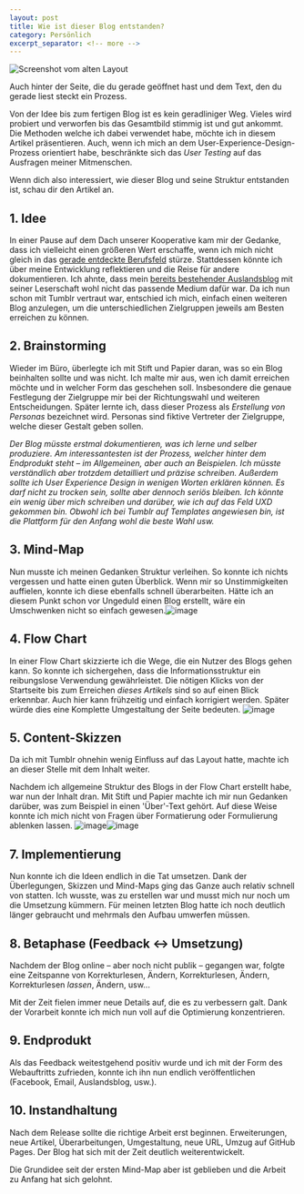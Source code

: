 ```yaml
---
layout: post
title: Wie ist dieser Blog entstanden?
category: Persönlich
excerpt_separator: <!-- more -->
---
```


![Screenshot vom alten Layout](https://68.media.tumblr.com/e662fbf8ae65e6879c4864ff87e687d3/tumblr_inline_o0suofmCeQ1tupr4e_540.png)

Auch hinter der Seite, die du gerade geöffnet hast und dem Text, den du gerade liest steckt ein Prozess.

Von der Idee bis zum fertigen Blog ist es kein geradliniger Weg. Vieles wird probiert und verworfen bis das Gesamtbild stimmig ist und gut ankommt. Die Methoden welche ich dabei verwendet habe, möchte ich in diesem Artikel präsentieren. Auch, wenn ich mich an dem User-Experience-Design-Prozess orientiert habe, beschränkte sich das _User Testing_ auf das Ausfragen meiner Mitmenschen.

Wenn dich also interessiert, wie dieser Blog und seine Struktur entstanden ist, schau dir den Artikel an. <!-- more -->

## 1\. Idee

In einer Pause auf dem Dach unserer Kooperative kam mir der Gedanke, dass ich vielleicht einen größeren Wert erschaffe, wenn ich mich nicht gleich in das [gerade entdeckte Berufsfeld](http://www.usabilityreport.de/anfang) stürze. Stattdessen könnte ich über meine Entwicklung reflektieren und die Reise für andere dokumentieren. Ich ahnte, dass mein [bereits bestehender Auslandsblog](http://impacto-cultural.tumblr.com/) mit seiner Leserschaft wohl nicht das passende Medium dafür war. Da ich nun schon mit Tumblr vertraut war, entschied ich mich, einfach einen weiteren Blog anzulegen, um die unterschiedlichen Zielgruppen jeweils am Besten erreichen zu können.

## 2\. Brainstorming

Wieder im Büro, überlegte ich mit Stift und Papier daran, was so ein Blog beinhalten sollte und was nicht. Ich malte mir aus, wen ich damit erreichen möchte und in welcher Form das geschehen soll. Insbesondere die genaue Festlegung der Zielgruppe mir bei der Richtungswahl und weiteren Entscheidungen. Später lernte ich, dass dieser Prozess als _Erstellung von Personas_ bezeichnet wird. Personas sind fiktive Vertreter der Zielgruppe, welche dieser Gestalt geben sollen.

_Der Blog müsste erstmal dokumentieren, was ich lerne und selber produziere. Am interessantesten ist der Prozess, welcher hinter dem Endprodukt steht – im Allgemeinen, aber auch an Beispielen. Ich müsste verständlich aber trotzdem detailliert und präzise schreiben. Außerdem sollte ich User Experience Design in wenigen Worten erklären können. Es darf nicht zu trocken sein, sollte aber dennoch seriös bleiben. Ich könnte ein wenig über mich schreiben und darüber, wie ich auf das Feld UXD gekommen bin. Obwohl ich bei Tumblr auf Templates angewiesen bin, ist die Plattform für den Anfang wohl die beste Wahl usw._

## 3\. Mind-Map

Nun musste ich meinen Gedanken Struktur verleihen. So konnte ich nichts vergessen und hatte einen guten Überblick. Wenn mir so Unstimmigkeiten auffielen, konnte ich diese ebenfalls schnell überarbeiten. Hätte ich an diesem Punkt schon vor Ungeduld einen Blog erstellt, wäre ein Umschwenken nicht so einfach gewesen.![image](https://68.media.tumblr.com/642fe8cc93e6e5fb929215235725bfe0/tumblr_inline_o0v5v9JvHe1tupr4e_540.jpg)

## 4\. Flow Chart

In einer Flow Chart skizzierte ich die Wege, die ein Nutzer des Blogs gehen kann. So konnte ich sichergehen, dass die Informationsstruktur ein reibungslose Verwendung gewährleistet. Die nötigen Klicks von der Startseite bis zum Erreichen _dieses Artikels_ sind so auf einen Blick erkennbar. Auch hier kann frühzeitig und einfach korrigiert werden. Später würde dies eine Komplette Umgestaltung der Seite bedeuten. ![image](https://68.media.tumblr.com/7437f4071d9bea6e8c6260aaaec781db/tumblr_inline_o0v5e90Did1tupr4e_540.jpg)

## 5\. Content-Skizzen

Da ich mit Tumblr ohnehin wenig Einfluss auf das Layout hatte, machte ich an dieser Stelle mit dem Inhalt weiter.

Nachdem ich allgemeine Struktur des Blogs in der Flow Chart erstellt habe, war nun der Inhalt dran. Mit Stift und Papier machte ich mir nun Gedanken darüber, was zum Beispiel in einen 'Über'-Text gehört. Auf diese Weise konnte ich mich nicht von Fragen über Formatierung oder Formulierung ablenken lassen. ![image](https://68.media.tumblr.com/2ac6a649edc04312d2050deeca6cb03a/tumblr_inline_o0v5e3atdx1tupr4e_540.jpg)![image](https://68.media.tumblr.com/42b03795aad8bebeac76409cb683703a/tumblr_inline_o0sybniFld1tupr4e_540.jpg)

## 7\. Implementierung

Nun konnte ich die Ideen endlich in die Tat umsetzen. Dank der Überlegungen, Skizzen und Mind-Maps ging das Ganze auch relativ schnell von statten. Ich wusste, was zu erstellen war und musst mich nur noch um die Umsetzung kümmern. Für meinen letzten Blog hatte ich noch deutlich länger gebraucht und mehrmals den Aufbau umwerfen müssen.

## 8\. Betaphase (Feedback ↔ Umsetzung)

Nachdem der Blog online – aber noch nicht publik – gegangen war, folgte eine Zeitspanne von Korrekturlesen, Ändern, Korrekturlesen, Ändern, Korrekturlesen _lassen_, Ändern, usw...

Mit der Zeit fielen immer neue Details auf, die es zu verbessern galt. Dank der Vorarbeit konnte ich mich nun voll auf die Optimierung konzentrieren.

## 9\. Endprodukt

Als das Feedback weitestgehend positiv wurde und ich mit der Form des Webauftritts zufrieden, konnte ich ihn nun endlich veröffentlichen (Facebook, Email, Auslandsblog, usw.).

## 10\. Instandhaltung

Nach dem Release sollte die richtige Arbeit erst beginnen. Erweiterungen, neue Artikel, Überarbeitungen, Umgestaltung, neue URL, Umzug auf GitHub Pages. Der Blog hat sich mit der Zeit deutlich weiterentwickelt.

Die Grundidee seit der ersten Mind-Map aber ist geblieben und die Arbeit zu Anfang hat sich gelohnt.
